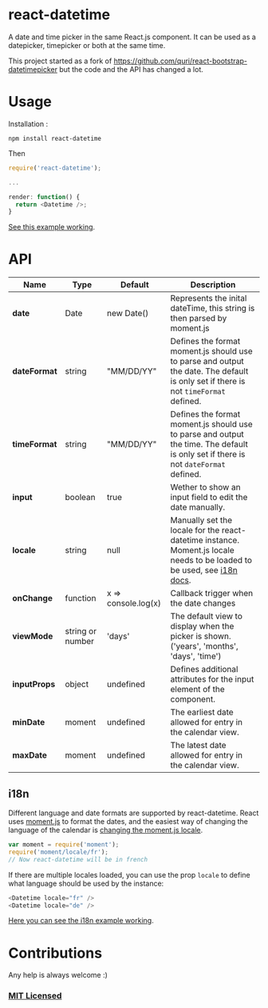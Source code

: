 react-datetime
===============================
A date and time picker in the same React.js component. It can be used as a datepicker, timepicker or both at the same time.

This project started as a fork of https://github.com/quri/react-bootstrap-datetimepicker but the code and the API has changed a lot.

Usage
===============================

Installation :
```
npm install react-datetime
```

Then
```javascript
require('react-datetime');

...

render: function() {
  return <Datetime />;
}
```
[See this example working](http://codepen.io/arqex/pen/BNRNBw).

API
===============================

| Name         | Type    | Default | Description |
| ------------ | ------- | ------- | ----------- |
| **date** | Date  | new Date() | Represents the inital dateTime, this string is then parsed by moment.js |
| **dateFormat**   | string  | "MM/DD/YY"     | Defines the format moment.js should use to parse and output the date. The default is only set if there is not `timeFormat` defined. |
| **timeFormat**   | string  | "MM/DD/YY"     | Defines the format moment.js should use to parse and output the time. The default is only set if there is not `dateFormat` defined. |
| **input** | boolean | true | Wether to show an input field to edit the date manually. |
| **locale** | string | null | Manually set the locale for the react-datetime instance. Moment.js locale needs to be loaded to be used, see [i18n docs](#i18n).
| **onChange** | function | x => console.log(x) | Callback trigger when the date changes |
| **viewMode** | string or number | 'days' | The default view to display when the picker is shown. ('years', 'months', 'days', 'time') |
| **inputProps** | object | undefined | Defines additional attributes for the input element of the component. |
| **minDate** | moment | undefined | The earliest date allowed for entry in the calendar view. |
| **maxDate** | moment | undefined | The latest date allowed for entry in the calendar view. |

## i18n
Different language and date formats are supported by react-datetime. React uses [moment.js](http://momentjs.com/) to format the dates, and the easiest way of changing the language of the calendar is [changing the moment.js locale](http://momentjs.com/docs/#/i18n/changing-locale/).

```js
var moment = require('moment');
require('moment/locale/fr');
// Now react-datetime will be in french
```

If there are multiple locales loaded, you can use the prop `locale` to define what language should be used by the instance:
```js
<Datetime locale="fr" />
<Datetime locale="de" />
```
[Here you can see the i18n example working](http://codepen.io/arqex/pen/PqJMQV).

Contributions
===============================
Any help is always welcome :)

### [MIT Licensed](LICENSE)
